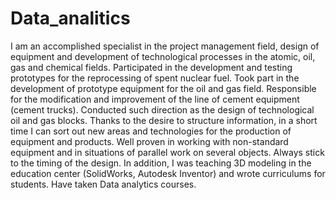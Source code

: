 # Data_analitics
I am an accomplished specialist in the project management field, design of equipment and development of technological processes in the atomic, oil, gas and chemical fields.
Participated in the development and testing prototypes for the reprocessing of spent nuclear fuel.
Took part in the development of prototype equipment for the oil and gas field.
Responsible for the modification and improvement of the line of cement equipment (cement trucks).
Conducted such direction as the design of technological oil and gas blocks.
Thanks to the desire to structure information, in a short time I can sort out new areas and technologies for the production of equipment and products. 
Well proven in working with non-standard equipment and in situations of parallel work on several objects. Always stick to the timing of the design.
In addition, I was teaching 3D modeling in the education center (SolidWorks, Autodesk Inventor) and wrote curriculums for students.
Have taken Data analytics courses.
